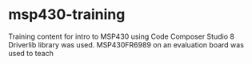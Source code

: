 # msp430-training
Training content for intro to MSP430 using Code Composer Studio 8
Driverlib library was used.
MSP430FR6989 on an evaluation board was used to teach
